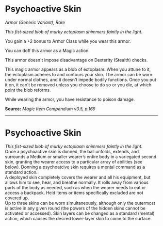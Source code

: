 # Psychoactive Skin
*Armor (Generic Variant), Rare*

*This fist-sized blob of murky ectoplasm shimmers faintly in the light.*

You gain a +2 bonus to Armor Class while you wear this armor.

You can doff this armor as a Magic action.

This armor doesn't impose disadvantage on Dexterity (Stealth) checks.

This magic armor appears as a blob of ectoplasm. When you attune to it, the ectoplasm adheres to and contours your skin. The armor can be worn under normal clothes, and it doesn't impede bodily functions. Once you put it on, it can't be removed unless you choose to do so or you die, at which point the blob reforms.

While wearing the armor, you have resistance to poison damage.



**Source:** *Magic Item Compendium v3.5, p.169*

---
# Psychoactive Skin
*This fist-sized blob of murky ectoplasm shimmers faintly in the light.*  
Once a psychoactive skin is donned, the ball unfolds, extends, and surrounds a Medium or smaller wearer’s entire body in a variegated second skin, granting the wearer access to a particular array of abilities (see below). Donning a psychoatcive skin requires a mental command as a standard action.  
A deployed skin completely covers the wearer and all his equipment, but allows him to see, hear, and breathe normally. It rolls away from various parts of the body as needed, such as when the wearer needs to eat or access a backpack. Held items or items specifically excluded are not covered up.  
Up to three skins can be worn simultaneously, although only the outermost is active in any given round (the powers of the hidden skins cannot be activated or accessed). Skin layers can be changed as a standard (mental) action, which causes the desired lower-layer skin to come to the surface.